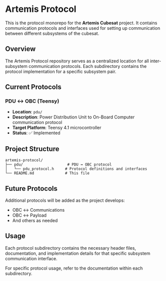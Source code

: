 # Artemis Protocol

This is the protocol monorepo for the **Artemis Cubesat** project. It contains communication protocols and interfaces used for setting up communication between different subsystems of the cubesat.

## Overview

The Artemis Protocol repository serves as a centralized location for all inter-subsystem communication protocols. Each subdirectory contains the protocol implementation for a specific subsystem pair.

## Current Protocols

### PDU ↔ OBC (Teensy)
- **Location**: `pdu/`
- **Description**: Power Distribution Unit to On-Board Computer communication protocol
- **Target Platform**: Teensy 4.1 microcontroller
- **Status**: ✅ Implemented

## Project Structure

```
artemis-protocol/
├── pdu/                    # PDU ↔ OBC protocol
│   └── pdu_protocol.h     # Protocol definitions and interfaces
└── README.md              # This file
```

## Future Protocols

Additional protocols will be added as the project develops:
- OBC ↔ Communications
- OBC ↔ Payload
- And others as needed

## Usage

Each protocol subdirectory contains the necessary header files, documentation, and implementation details for that specific subsystem communication interface.

For specific protocol usage, refer to the documentation within each subdirectory.
